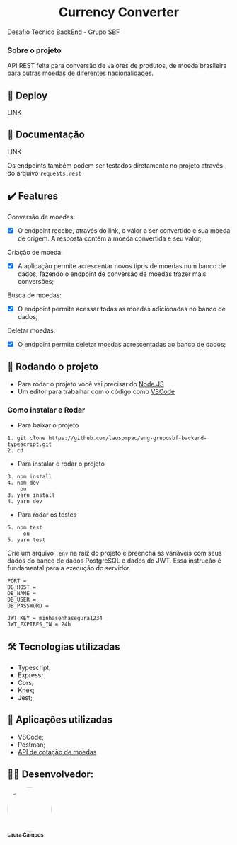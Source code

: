 <h1 align="center"> Currency Converter </h1>

Desafio Técnico BackEnd - Grupo SBF

### Sobre o projeto

API REST feita para conversão de valores de produtos, de moeda brasileira para outras moedas de diferentes nacionalidades. 

## 🚀 Deploy

LINK

## 📄 Documentação

LINK

Os endpoints também podem ser testados diretamente no projeto através do arquivo ``requests.rest``

## ✔️ Features

Conversão de moedas:
- [x] O endpoint recebe, através do link, o valor a ser convertido e sua moeda de origem. A resposta contém a moeda convertida e seu valor;

Criação de moeda:
- [x] A aplicação permite acrescentar novos tipos de moedas num banco de dados, fazendo o endpoint de conversão de moedas trazer mais conversões;

Busca de moedas:
- [x] O endpoint permite acessar todas as moedas adicionadas no banco de dados;

Deletar moedas:
- [x] O endpoint permite deletar moedas acrescentadas ao banco de dados;

## 🎲 Rodando o projeto

- Para rodar o projeto você vai precisar do [Node.JS](https://nodejs.org/en/download/)
- Um editor para trabalhar com o código como [VSCode](https://code.visualstudio.com/)

### Como instalar e Rodar
* Para baixar o projeto
```
1. git clone https://github.com/lausompac/eng-gruposbf-backend-typescript.git
2. cd 
```
* Para instalar e rodar o projeto
```
3. npm install
4. npm dev
    ou
3. yarn install
4. yarn dev
```
* Para rodar os testes 
```
5. npm test
     ou
5. yarn test
```

Crie um arquivo ```.env``` na raiz do projeto e preencha as variáveis com seus dados do banco de dados PostgreSQL e dados do JWT. 
Essa instrução é fundamental para a execução do servidor.

```
PORT = 
DB_HOST = 
DB_NAME = 
DB_USER = 
DB_PASSWORD = 

JWT_KEY = minhasenhasegura1234
JWT_EXPIRES_IN = 24h

```

## 🛠 Tecnologias utilizadas

- Typescript;
- Express;
- Cors;
- Knex; 
- Jest;

## 🚀 Aplicações utilizadas

- VSCode;
- Postman;
- [API de cotação de moedas](https://docs.awesomeapi.com.br/api-de-moedas)

## 👨‍💻 Desenvolvedor:

<a href="https://github.com/lausompac">
 <img style="border-radius: 50%;" src="https://avatars.githubusercontent.com/u/101334115?v=4" width="100px;" alt=""/>
 <br />
 <sub><b>Laura Campos</b></sub></a> <a href="https://github.com/lausompac" title="github"></a>
 <br>
 <br>


